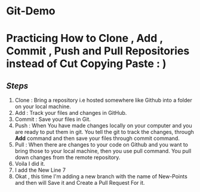 # Git-Demo

# Practicing How to Clone , Add , Commit , Push and Pull Repositories instead of Cut Copying Paste : )

## _Steps_

1. Clone : Bring a repository i.e hosted somewhere like Github into a folder on your local machine.
2. Add : Track your files and changes in GitHub.
3. Commit : Save your files in Git.
4. Push : When You have made changes locally on your computer and you are ready to put them in git. You tell the git to track the changes, through **Add** command and then save your files through commit command.
5. Pull : When there are changes to your code on Github and you want to bring those to your local machine, then you use pull command. You pull down changes from the remote repository.
6. Voila I did it.
7. I add the New Line 7
8. Okat , this time I'm adding a new branch with the name of New-Points and then will Save it and Create a Pull Request For it.
